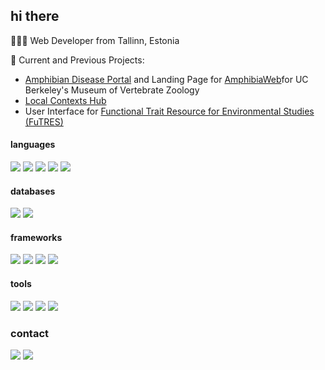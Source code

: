 <h2> hi there</h2>

👩🏼‍💻 Web Developer from Tallinn, Estonia

🔭 Current and Previous Projects: 
  - [Amphibian Disease Portal](https://amphibiandisease.org/) and Landing Page for [AmphibiaWeb](https://amphibiaweb.org/)for UC Berkeley's Museum of Vertebrate Zoology 
  - [Local Contexts Hub](https://localcontexts.org/tk-label-hub/)
  - User Interface for [Functional Trait Resource for Environmental Studies (FuTRES)](https://futres.org/)

#### languages
<img src="https://img.shields.io/badge/JavaScript-323330?style=for-the-badge&logo=javascript&logoColor=F7DF1E"> <img src="https://img.shields.io/badge/Python-3776AB?style=for-the-badge&logo=python&logoColor=white"> <img src="https://img.shields.io/badge/HTML5-E34F26?style=for-the-badge&logo=html5&logoColor=white">
<img src="https://img.shields.io/badge/CSS3-1572B6?style=for-the-badge&logo=css3&logoColor=white">
<img src="https://img.shields.io/badge/json-5E5C5C?style=for-the-badge&logo=json&logoColor=white">

#### databases
<img src="https://img.shields.io/badge/PostgreSQL-316192?style=for-the-badge&logo=postgresql&logoColor=white"> <img src="https://img.shields.io/badge/MongoDB-4EA94B?style=for-the-badge&logo=mongodb&logoColor=white">

#### frameworks

<img src="https://img.shields.io/badge/Django-092E20?style=for-the-badge&logo=django&logoColor=white"> <img src="https://img.shields.io/badge/Node.js-339933?style=for-the-badge&logo=nodedotjs&logoColor=white"> <img src="https://img.shields.io/badge/Chart.js-FF6384?style=for-the-badge&logo=chartdotjs&logoColor=white"> <img src="https://img.shields.io/badge/Bootstrap-563D7C?style=for-the-badge&logo=bootstrap&logoColor=white">

#### tools

<img src="https://img.shields.io/badge/Git-F05032?style=for-the-badge&logo=git&logoColor=white"> <img src="https://img.shields.io/badge/Postman-FF6C37?style=for-the-badge&logo=Postman&logoColor=white">
<img src="https://img.shields.io/badge/Heroku-430098?style=for-the-badge&logo=heroku&logoColor=white"> <img src="https://img.shields.io/badge/Netlify-00C7B7?style=for-the-badge&logo=netlify&logoColor=white">

### contact
[<img src="https://img.shields.io/badge/LinkedIn-0077B5?style=for-the-badge&logo=linkedin&logoColor=white">](https://www.linkedin.com/in/dianalovette/)
[<img src="https://img.shields.io/badge/Gmail-D14836?style=for-the-badge&logo=gmail&logoColor=white">](mailto:dianalovette90@gmail.com)
